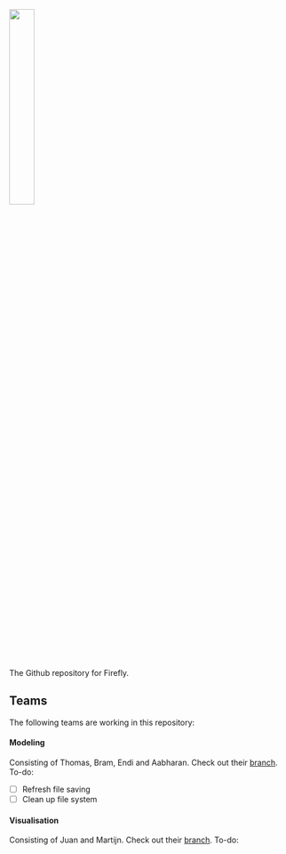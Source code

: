 <img src="http://fireflyeindhoven.nl/wp-content/uploads/2017/06/cropped-Artboard-1-2.png" width="30%">

The Github repository for Firefly.

## Teams
The following teams are working in this repository:

#### Modeling
Consisting of Thomas, Bram, Endi and Aabharan. Check out their [branch](https://github.com/wagenaartje/Firefly/tree/modeling). To-do:

 - [ ] Refresh file saving
 - [ ] Clean up file system

#### Visualisation
Consisting of Juan and Martijn. Check out their [branch](https://github.com/wagenaartje/Firefly/tree/visualisation). To-do:
